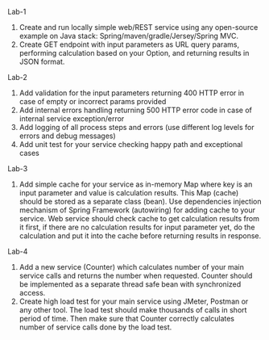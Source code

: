 Lab-1

1. Create and run locally simple web/REST service using any open-source example on Java stack: Spring/maven/gradle/Jersey/Spring MVC.
2. Create GET endpoint with input parameters as URL query params, performing calculation based on your Option, and returning results in JSON format.

Lab-2

1. Add validation for the input parameters returning 400 HTTP error in case of empty or incorrect params provided
2. Add internal errors handling returning 500 HTTP error code in case of internal service exception/error
3. Add logging of all process steps and errors (use different log levels for errors and debug messages)
4. Add unit test for your service checking happy path and exceptional cases

Lab-3

1. Add simple cache for your service as in-memory Map where key is an input parameter and value is calculation results. This Map (cache) should be stored as a separate class (bean). Use dependencies injection mechanism of Spring Framework (autowiring) for adding cache to your service.
Web service should check cache to get calculation results from it first, if there are no calculation results for input parameter yet, do the calculation and put it into the cache before returning results in response.

Lab-4

1. Add a new service (Counter) which calculates number of your main service calls and returns the number when requested. Counter should be implemented as a separate thread safe bean with synchronized access.
2. Create high load test for your main service using JMeter, Postman or any other tool. The load test should make thousands of calls in short period of time. Then make sure that Counter correctly calculates number of service calls done by the load test.
